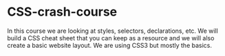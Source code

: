 # CSS-crash-course

In this course we are looking at styles, selectors, declarations, etc. We will build a CSS cheat sheet that you can keep as a resource and we will also create a basic website layout. We are using CSS3 but mostly the basics. 